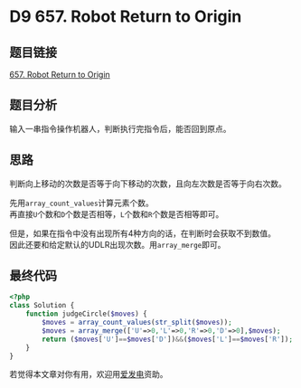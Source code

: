 # D9 657. Robot Return to Origin

## 题目链接

[657. Robot Return to Origin](https://leetcode.com/problems/robot-return-to-origin/)

## 题目分析

输入一串指令操作机器人，判断执行完指令后，能否回到原点。

## 思路

判断向上移动的次数是否等于向下移动的次数，且向左次数是否等于向右次数。

先用`array_count_values`计算元素个数。  
再直接`U`个数和`D`个数是否相等，`L`个数和`R`个数是否相等即可。

但是，如果在指令中没有出现所有4种方向的话，在判断时会获取不到数值。  
因此还要和给定默认的UDLR出现次数。用`array_merge`即可。

## 最终代码

```php
<?php
class Solution {
    function judgeCircle($moves) {
        $moves = array_count_values(str_split($moves));
        $moves = array_merge(['U'=>0,'L'=>0,'R'=>0,'D'=>0],$moves);
        return ($moves['U']==$moves['D'])&&($moves['L']==$moves['R']);
    }
}
```

若觉得本文章对你有用，欢迎用[爱发电](https://afdian.net/@skys215)资助。

